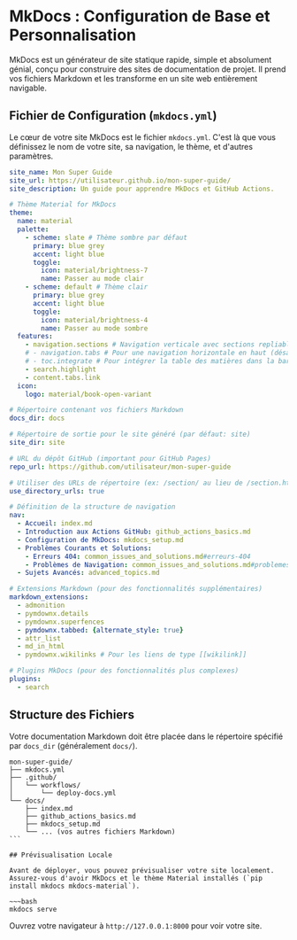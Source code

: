 # MkDocs : Configuration de Base et Personnalisation

MkDocs est un générateur de site statique rapide, simple et absolument génial, conçu pour construire des sites de documentation de projet. Il prend vos fichiers Markdown et les transforme en un site web entièrement navigable.

## Fichier de Configuration (`mkdocs.yml`)

Le cœur de votre site MkDocs est le fichier `mkdocs.yml`. C'est là que vous définissez le nom de votre site, sa navigation, le thème, et d'autres paramètres.

~~~yaml
site_name: Mon Super Guide
site_url: https://utilisateur.github.io/mon-super-guide/
site_description: Un guide pour apprendre MkDocs et GitHub Actions.

# Thème Material for MkDocs
theme:
  name: material
  palette:
    - scheme: slate # Thème sombre par défaut
      primary: blue grey
      accent: light blue
      toggle:
        icon: material/brightness-7
        name: Passer au mode clair
    - scheme: default # Thème clair
      primary: blue grey
      accent: light blue
      toggle:
        icon: material/brightness-4
        name: Passer au mode sombre
  features:
    - navigation.sections # Navigation verticale avec sections repliables
    # - navigation.tabs # Pour une navigation horizontale en haut (désactivé pour ce guide)
    # - toc.integrate # Pour intégrer la table des matières dans la barre latérale (désactivé pour ce guide)
    - search.highlight
    - content.tabs.link
  icon:
    logo: material/book-open-variant

# Répertoire contenant vos fichiers Markdown
docs_dir: docs

# Répertoire de sortie pour le site généré (par défaut: site)
site_dir: site

# URL du dépôt GitHub (important pour GitHub Pages)
repo_url: https://github.com/utilisateur/mon-super-guide

# Utiliser des URLs de répertoire (ex: /section/ au lieu de /section.html)
use_directory_urls: true

# Définition de la structure de navigation
nav:
  - Accueil: index.md
  - Introduction aux Actions GitHub: github_actions_basics.md
  - Configuration de MkDocs: mkdocs_setup.md
  - Problèmes Courants et Solutions:
    - Erreurs 404: common_issues_and_solutions.md#erreurs-404
    - Problèmes de Navigation: common_issues_and_solutions.md#problemes-de-navigation
  - Sujets Avancés: advanced_topics.md

# Extensions Markdown (pour des fonctionnalités supplémentaires)
markdown_extensions:
  - admonition
  - pymdownx.details
  - pymdownx.superfences
  - pymdownx.tabbed: {alternate_style: true}
  - attr_list
  - md_in_html
  - pymdownx.wikilinks # Pour les liens de type [[wikilink]]

# Plugins MkDocs (pour des fonctionnalités plus complexes)
plugins:
  - search
~~~

## Structure des Fichiers

Votre documentation Markdown doit être placée dans le répertoire spécifié par `docs_dir` (généralement `docs/`).

~~~
mon-super-guide/
├── mkdocs.yml
├── .github/
│   └── workflows/
│       └── deploy-docs.yml
└── docs/
    ├── index.md
    ├── github_actions_basics.md
    ├── mkdocs_setup.md
    └── ... (vos autres fichiers Markdown)
```

## Prévisualisation Locale

Avant de déployer, vous pouvez prévisualiser votre site localement. Assurez-vous d'avoir MkDocs et le thème Material installés (`pip install mkdocs mkdocs-material`).

~~~bash
mkdocs serve
~~~

Ouvrez votre navigateur à `http://127.0.0.1:8000` pour voir votre site.